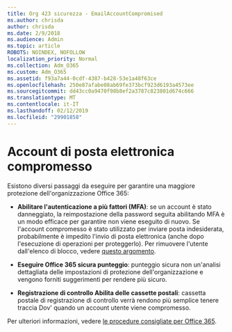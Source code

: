 ```yaml
---
title: Org 423 sicurezza - EmailAccountCompromised
ms.author: chrisda
author: chrisda
ms.date: 2/9/2018
ms.audience: Admin
ms.topic: article
ROBOTS: NOINDEX, NOFOLLOW
localization_priority: Normal
ms.collection: Adm_O365
ms.custom: Adm_O365
ms.assetid: f93a7a44-0cdf-4387-b428-53e1a48f63ce
ms.openlocfilehash: 250e87afabe08ab69fe373bcf923d6193a4573ee
ms.sourcegitcommit: dd43cc0a9470f98b8ef2a3787c823801d674c666
ms.translationtype: MT
ms.contentlocale: it-IT
ms.lasthandoff: 02/12/2019
ms.locfileid: "29901858"
---
```

# <a name="compromised-email-accounts"></a>Account di posta elettronica compromesso

Esistono diversi passaggi da eseguire per garantire una maggiore protezione dell'organizzazione Office 365:
  
- **Abilitare l'autenticazione a più fattori (MFA)**: se un account è stato danneggiato, la reimpostazione della password seguita abilitando MFA è un modo efficace per garantire non viene eseguito di nuovo. Se l'account compromesso è stato utilizzato per inviare posta indesiderata, probabilmente è impedito l'invio di posta elettronica (anche dopo l'esecuzione di operazioni per proteggerlo). Per rimuovere l'utente dall'elenco di blocco, vedere [questo argomento](https://technet.microsoft.com/library/ms.exch.eac.actioncenter.aspx).
    
- **Eseguire Office 365 sicura punteggio**: punteggio sicura non un'analisi dettagliata delle impostazioni di protezione dell'organizzazione e vengono forniti suggerimenti per rendere più sicuro.
    
- **Registrazione di controllo Abilita delle cassette postali**: cassetta postale di registrazione di controllo verrà rendono più semplice tenere traccia Dov' quando un account utente viene compromesso.
    
Per ulteriori informazioni, vedere [le procedure consigliate per Office 365](https://support.office.com/article/9295e396-e53d-49b9-ae9b-0b5828cdedc3.aspx).
  

